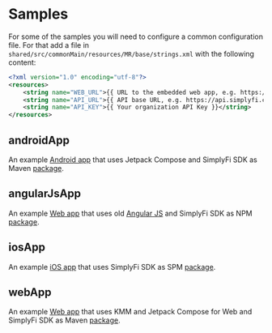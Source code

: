 # Samples

For some of the samples you will need to configure a common configuration file.
For that add a file in `shared/src/commonMain/resources/MR/base/strings.xml` with the following content:

```xml
<?xml version="1.0" encoding="utf-8"?>
<resources>
    <string name="WEB_URL">{{ URL to the embedded web app, e.g. https://go.simplyfi.com/ }}</string>
    <string name="API_URL">{{ API base URL, e.g. https://api.simplyfi.com/ }}</string>
    <string name="API_KEY">{{ Your organization API Key }}</string>
</resources>
```

## androidApp

An example [Android app](androidApp/README.md) that uses Jetpack Compose 
and SimplyFi SDK as Maven [package](https://github.com/simplyfi-com/kotlin-shared/packages/2028535).

## angularJsApp

An example [Web app](angularJsApp/README.md) that uses old [Angular JS](https://angularjs.org/) 
and SimplyFi SDK as NPM [package](https://github.com/simplyfi-com/kotlin-shared/pkgs/npm/sdk-browser).

## iosApp

An example [iOS app](iosApp/README.md) that uses SimplyFi SDK as SPM [package](https://github.com/simplyfi-com/swift-shared).

## webApp

An example [Web app](webApp/README.md) that uses KMM and Jetpack Compose for Web 
and SimplyFi SDK as Maven [package](https://github.com/simplyfi-com/kotlin-shared/packages/2028536).
